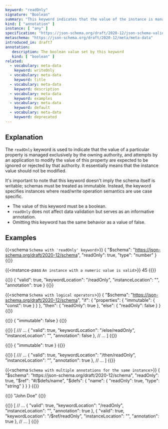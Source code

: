 ```yaml
---
keyword: "readOnly"
signature: "Boolean"
summary: "This keyword indicates that the value of the instance is managed exclusively by the owning authority, and attempts by an application to modify the value of this property are expected to be ignored or rejected by that owning authority."
kind: [ "annotation" ]
instance: [ "any" ]
specification: "https://json-schema.org/draft/2020-12/json-schema-validation.html#section-9.4"
metaschema: "https://json-schema.org/draft/2020-12/meta/meta-data"
introduced_in: draft7
annotation:
   description: The boolean value set by this keyword
   kind: [ "boolean" ]
related:
  - vocabulary: meta-data
    keyword: writeOnly
  - vocabulary: meta-data
    keyword: title
  - vocabulary: meta-data
    keyword: description
  - vocabulary: meta-data
    keyword: examples
  - vocabulary: meta-data
    keyword: default
  - vocabulary: meta-data
    keyword: deprecated
---
```


## Explanation

The `readOnly` keyword is used to indicate that the value of a particular property is managed exclusively by the owning authority, and attempts by an application to modify the value of this property are expected to be ignored or rejected by that authority. It essentially means that the instance value should not be modified.

It's important to note that this keyword doesn't imply the schema itself is writable; schemas must be treated as immutable. Instead, the keyword specifies instances where read/write operation semantics are use case specific.

* The value of this keyword must be a boolean.
* `readOnly` does not affect data validation but serves as an informative annotation.
* Omitting this keyword has the same behavior as a value of false.

## Examples

{{<schema `Schema with 'readOnly' keyword`>}}
{
  "$schema": "https://json-schema.org/draft/2020-12/schema",
  "readOnly": true,
  "type": "number"
}
{{</schema>}}

{{<instance-pass `An instance with a numeric value is valid`>}}
45
{{</instance-pass>}}

{{<instance-annotation>}}
{
  "valid": true,
  "keywordLocation": "/readOnly",
  "instanceLocation": "",
  "annotation": true
}
{{</instance-annotation>}}

{{<schema `Schema with logical operators`>}}
{
  "$schema": "https://json-schema.org/draft/2020-12/schema",
  "if": {
    "properties": {
      "immutable": { "const": true }
    }
  },
  "then": {
    "readOnly": true
  },
  "else": {
    "readOnly": false
  }
}
{{</schema>}}

{{<instance-pass>}}
{ "immutable": false }
{{</instance-pass>}}

{{<instance-annotation>}}
[
  /// ...
  {
    "valid": true,
    "keywordLocation": "/else/readOnly",
    "instanceLocation": "",
    "annotation": false
  },
  // ...
]
{{</instance-annotation>}}

{{<instance-pass>}}
{ "immutable": true }
{{</instance-pass>}}

{{<instance-annotation>}}
[
  /// ...
  {
    "valid": true,
    "keywordLocation": "/then/readOnly",
    "instanceLocation": "",
    "annotation": true
  },
  // ...
]
{{</instance-annotation>}}

{{<schema `Schema with multiple annotations for the same instance`>}}
{
  "$schema": "https://json-schema.org/draft/2020-12/schema",
  "readOnly": true,
  "$ref": "#/$defs/name",
  "$defs": {
    "name": {
      "readOnly": true,
      "type": "string"
    }
  }
}
{{</schema>}}

{{<instance-pass>}}
"John Doe"
{{</instance-pass>}}

{{<instance-annotation>}}
[
  // ...
  {
    "valid": true,
    "keywordLocation": "/readOnly",
    "instanceLocation": "",
    "annotation": true
  },
  {
    "valid": true,
    "keywordLocation": "/$ref/readOnly",
    "instanceLocation": "",
    "annotation": true
  },
  // ...
]
{{</instance-annotation>}}
